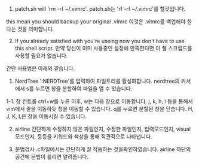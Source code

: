 1. patch.sh will 'rm -rf ~/.vimrc'.
patch.sh는 'rf -rf ~/.vimrc'를 할것입니다.

this mean you should backup your original .vimrc
이것은 .vimrc를 백업해야 한다는 것을 의미합니다.

2. If you already satisfied with you're useing now you don't have to use this shell script.
만약 당신이 이미 사용중인 설정에 만족한다면 이 쉘 스크립드를 사용할 필요가 없습니다.

간단 사용법은 아래와 같습니다.
1. NerdTree
':NERDTree'를 입력하여 파일트리를 활성화합니다.
nerdtree의 커서에서 s를 누르면 창을 분할하여 파일을 열 수 있습니다.

1-1. 창 컨트롤
ctrl+w를 누른 이후,
	w는 다음 창으로 이동합니다.
	j, k, h, l 등을 통해서 vim에서 줄을 이동하듯 창을 이동할 수 있습니다.
	q를 누르면 분할된 창을 닫습니다.
	H, J, K, L은 창을 이동시킬 수 있습니다.

2. airline
간단하게
	수정하지 않은 파일인지,
	수정한 파일인지,
	입력모드인지,
	visual모드인지,
	등등을 키워드와 색상을 통해 직관적으로 나타냅니다.

3. 문법검사
.c파일에서는 간단하게 잘 작동하는 것을확인하였습니다.
airline 하단의 공간에 문법이 틀리면 알려줍니다.
